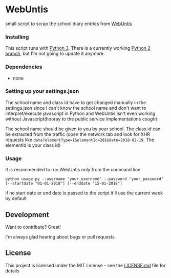 # WebUntis

small script to scrap the school diary entries from [WebUntis](https://mese.webuntis.com/WebUntis)


### Installing
This script runs with [Python 3](https://www.python.org).
There is a currently working [Python 2 branch](https://github.com/DaRealFreak/WebUntis/tree/Python-2.7), but I'm not going to update it anymore.

### Dependencies
 - none

### Setting up your settings.json
The school name and class id have to get changed manually in the settings.json since I can't know the school name and don't want to interpret/execute javascript in Python and WebUntis isn't even working without Javascript(hooray to the public service implementations *cough*)

The school name should be given to you by your school.
The class id can be extracted from the traffic (open the network tab and look for XHR requests like ```data?elementType=1&elementId=281&date=2018-02-19```. The elementId is your class id)

### Usage
It is recommended to run WebUntis only from the command line
```
python usage.py --username "your_username" --password "your_password" [--startdate "01-01-2018"] [--enddate "15-01-2018"]
```
if no start date or end date is passed to the script it'll use the current week by default

## Development
Want to contribute? Great!

I'm always glad hearing about bugs or pull requests.


## License

This project is licensed under the MIT License - see the [LICENSE.md](LICENSE.md) file for details
